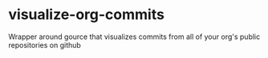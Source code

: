 # visualize-org-commits
Wrapper around gource that visualizes commits from all of your org's public repositories on github

